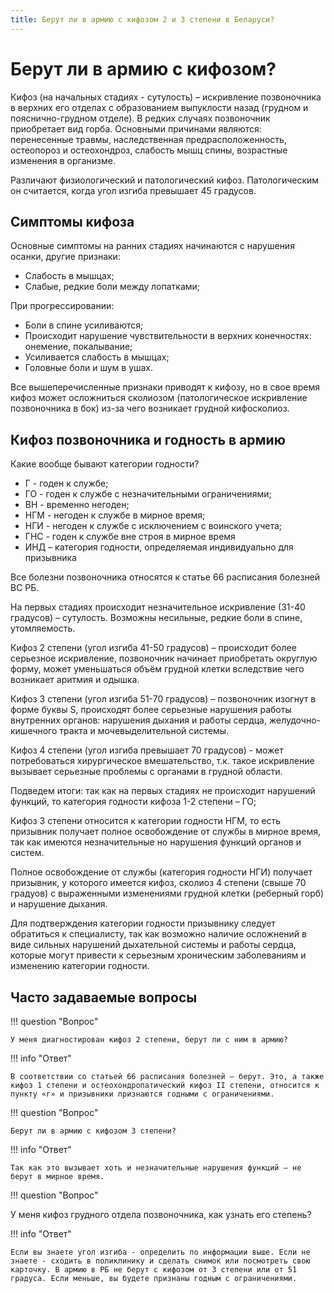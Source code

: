 ```yaml
---
title: Берут ли в армию с кифозом 2 и 3 степени в Беларуси?
---
```


# Берут ли в армию c кифозом?

Кифоз (на начальных стадиях - сутулость) – искривление позвоночника в верхних его отделах с образованием выпуклости назад (грудном и пояснично-грудном отделе). В редких случаях позвоночник приобретает вид горба. Основными причинами являются: перенесенные травмы, наследственная предрасположенность, остеопороз и остеохондроз, слабость мышц спины, возрастные изменения в организме.

Различают физиологический и патологический кифоз. Патологическим он считается, когда угол изгиба превышает 45 градусов.

## Симптомы кифоза

Основные симптомы на ранних стадиях начинаются с нарушения осанки, другие признаки:

* Слабость в мышцах;
* Слабые, редкие боли между лопатками;

При прогрессировании:

* Боли в спине усиливаются;
* Происходит нарушение чувствительности в верхних конечностях: онемение, покалывание;
* Усиливается слабость в мышцах;
* Головные боли и шум в ушах.

Все вышеперечисленные признаки приводят к кифозу, но в свое время кифоз может осложниться сколиозом (патологическое искривление позвоночника в бок) из-за чего возникает грудной кифосколиоз.

## Кифоз позвоночника и годность в армию

Какие вообще бывают категории годности?

* Г - годен к службе;
* ГО - годен к службе с незначительными ограничениями;
* ВН - временно негоден;
* НГМ - негоден к службе в мирное время;
* НГИ - негоден к службе с исключением с воинского учета;
* ГНС - годен к службе вне строя в мирное время 
* ИНД – категория годности, определяемая индивидуально для призывника

Все болезни позвоночника относятся к статье 66 расписания болезней ВС РБ.

На первых стадиях происходит незначительное искривление (31-40 градусов) – сутулость. Возможны несильные, редкие боли в спине, утомляемость.

Кифоз 2 степени (угол изгиба 41-50 градусов) – происходит более серьезное искривление, позвоночник начинает приобретать округлую форму, может уменьшаться объём грудной клетки вследствие чего возникает аритмия и одышка.

Кифоз 3 степени (угол изгиба 51-70 градусов) – позвоночник изогнут в форме буквы S, происходят более серьезные нарушения работы внутренних органов: нарушения дыхания и работы сердца, желудочно-кишечного тракта и мочевыделительной системы.

Кифоз 4 степени (угол изгиба превышает 70 градусов) - может потребоваться хирургическое вмешательство, т.к. такое искривление вызывает серьезные проблемы с органами в грудной области.

Подведем итоги: так как на первых стадиях не происходит нарушений функций, то категория годности кифоза 1-2 степени – ГО;

Кифоз 3 степени относится к категории годности НГМ, то есть призывник получает полное освобождение от службы в мирное время, так как имеются незначительные но нарушения функций органов и систем.

Полное освобождение от службы (категория годности НГИ) получает призывник, у которого имеется кифоз, сколиоз 4 степени (свыше 70 градуов) с выраженными изменениями грудной клетки (реберный горб) и нарушение дыхания.

Для подтверждения категории годности призывнику следует обратиться к специалисту, так как возможно наличие осложнений в виде сильных нарушений дыхательной системы и работы сердца, которые могут привести к серьезным хроническим заболеваниям и изменению категории годности.

## Часто задаваемые вопросы

!!! question "Вопрос"

    У меня диагностирован кифоз 2 степени, берут ли с ним в армию?

!!! info "Ответ"

    В соответствии со статьей 66 расписания болезней – берут. Это, а также кифоз 1 степени и остеохондропатический кифоз II степени, относится к пункту «г» и призывники признаются годными с ограничениями.

!!! question "Вопрос"

    Берут ли в армию с кифозом 3 степени?

!!! info "Ответ"

    Так как это вызывает хоть и незначительные нарушения функций – не берут в мирное время.

!!! question "Вопрос"

  У меня кифоз грудного отдела позвоночника, как узнать его степень?

!!! info "Ответ"

    Если вы знаете угол изгиба - определить по информации выше. Если не знаете - сходить в поликлинику и сделать снимок или посмотреть свою карточку. В армию в РБ не берут с кифозом от 3 степени или от 51 градуса. Если меньше, вы будете признаны годным с ограничениями.
